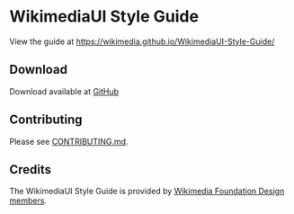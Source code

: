 # WikimediaUI Style Guide

View the guide at https://wikimedia.github.io/WikimediaUI-Style-Guide/


## Download

Download available at [GitHub](https://github.com/wikimedia/WikimediaUI-Style-Guide)


## Contributing

Please see [CONTRIBUTING.md](CONTRIBUTING.md).


## Credits

The WikimediaUI Style Guide is provided by [Wikimedia Foundation Design members](https://www.mediawiki.org/wiki/Design).
